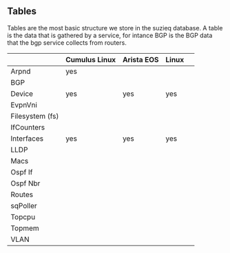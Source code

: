 ## Tables
Tables are the most basic structure we store in the suzieq database.
A table is the data that is gathered by a service, for intance BGP is the BGP data
that the bgp service collects from routers. 


|         | Cumulus Linux | Arista EOS | Linux |   |
|---------|---------------|------------|-------|---|
| Arpnd   |    yes        |            |       |   |
| BGP     |               |            |       |   |
| Device  | yes | yes | yes |
| EvpnVni         |
| Filesystem (fs) |
| IfCounters      |
| Interfaces  | yes | yes | yes|
| LLDP | 
| Macs |
| Ospf If |
| Ospf Nbr |
| Routes |
| sqPoller |
| Topcpu | 
| Topmem |
| VLAN | 